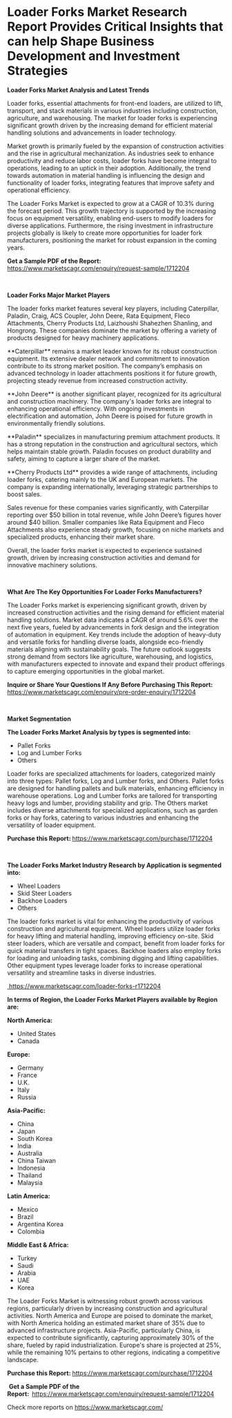 <p><h1>Loader Forks Market Research Report Provides Critical Insights that can help Shape Business Development and Investment Strategies</h1></p><p><strong>Loader Forks Market Analysis and Latest Trends</strong></p>
<p><p>Loader forks, essential attachments for front-end loaders, are utilized to lift, transport, and stack materials in various industries including construction, agriculture, and warehousing. The market for loader forks is experiencing significant growth driven by the increasing demand for efficient material handling solutions and advancements in loader technology.</p><p>Market growth is primarily fueled by the expansion of construction activities and the rise in agricultural mechanization. As industries seek to enhance productivity and reduce labor costs, loader forks have become integral to operations, leading to an uptick in their adoption. Additionally, the trend towards automation in material handling is influencing the design and functionality of loader forks, integrating features that improve safety and operational efficiency.</p><p>The Loader Forks Market is expected to grow at a CAGR of 10.3% during the forecast period. This growth trajectory is supported by the increasing focus on equipment versatility, enabling end-users to modify loaders for diverse applications. Furthermore, the rising investment in infrastructure projects globally is likely to create more opportunities for loader fork manufacturers, positioning the market for robust expansion in the coming years.</p></p>
<p><strong>Get a Sample PDF of the Report:&nbsp;</strong> <a href="https://www.marketscagr.com/enquiry/request-sample/1712204?utm_campaign=1932&utm_medium=2&utm_source=Github&utm_content=ia&utm_term=09042025&utm_id=loader-forks">https://www.marketscagr.com/enquiry/request-sample/1712204</a></p>
<p>&nbsp;</p>
<p><strong>Loader Forks Major Market Players</strong></p>
<p><p>The loader forks market features several key players, including Caterpillar, Paladin, Craig, ACS Coupler, John Deere, Rata Equipment, Fleco Attachments, Cherry Products Ltd, Laizhoushi Shahezhen Shanling, and Hongrong. These companies dominate the market by offering a variety of products designed for heavy machinery applications.</p><p>**Caterpillar** remains a market leader known for its robust construction equipment. Its extensive dealer network and commitment to innovation contribute to its strong market position. The company’s emphasis on advanced technology in loader attachments positions it for future growth, projecting steady revenue from increased construction activity.</p><p>**John Deere** is another significant player, recognized for its agricultural and construction machinery. The company's loader forks are integral to enhancing operational efficiency. With ongoing investments in electrification and automation, John Deere is poised for future growth in environmentally friendly solutions.</p><p>**Paladin** specializes in manufacturing premium attachment products. It has a strong reputation in the construction and agricultural sectors, which helps maintain stable growth. Paladin focuses on product durability and safety, aiming to capture a larger share of the market.</p><p>**Cherry Products Ltd** provides a wide range of attachments, including loader forks, catering mainly to the UK and European markets. The company is expanding internationally, leveraging strategic partnerships to boost sales.</p><p>Sales revenue for these companies varies significantly, with Caterpillar reporting over $50 billion in total revenue, while John Deere’s figures hover around $40 billion. Smaller companies like Rata Equipment and Fleco Attachments also experience steady growth, focusing on niche markets and specialized products, enhancing their market share.</p><p>Overall, the loader forks market is expected to experience sustained growth, driven by increasing construction activities and demand for innovative machinery solutions.</p></p>
<p>&nbsp;</p>
<p><strong>What Are The Key Opportunities For Loader Forks Manufacturers?</strong></p>
<p><p>The Loader Forks market is experiencing significant growth, driven by increased construction activities and the rising demand for efficient material handling solutions. Market data indicates a CAGR of around 5.6% over the next five years, fueled by advancements in fork design and the integration of automation in equipment. Key trends include the adoption of heavy-duty and versatile forks for handling diverse loads, alongside eco-friendly materials aligning with sustainability goals. The future outlook suggests strong demand from sectors like agriculture, warehousing, and logistics, with manufacturers expected to innovate and expand their product offerings to capture emerging opportunities in the global market.</p></p>
<p><strong>Inquire or Share Your Questions If Any Before Purchasing This Report:</strong> <a href="https://www.marketscagr.com/enquiry/pre-order-enquiry/1712204?utm_campaign=1932&utm_medium=2&utm_source=Github&utm_content=ia&utm_term=09042025&utm_id=loader-forks">https://www.marketscagr.com/enquiry/pre-order-enquiry/1712204</a></p>
<p>&nbsp;</p>
<p><strong>Market Segmentation</strong></p>
<p><strong>The Loader Forks Market Analysis by types is segmented into:</strong></p>
<p><ul><li>Pallet Forks</li><li>Log and Lumber Forks</li><li>Others</li></ul></p>
<p><p>Loader forks are specialized attachments for loaders, categorized mainly into three types: Pallet forks, Log and Lumber forks, and Others. Pallet forks are designed for handling pallets and bulk materials, enhancing efficiency in warehouse operations. Log and Lumber forks are tailored for transporting heavy logs and lumber, providing stability and grip. The Others market includes diverse attachments for specialized applications, such as garden forks or hay forks, catering to various industries and enhancing the versatility of loader equipment.</p></p>
<p><strong>Purchase this Report:&nbsp;</strong><a href="https://www.marketscagr.com/purchase/1712204?utm_campaign=1932&utm_medium=2&utm_source=Github&utm_content=ia&utm_term=09042025&utm_id=loader-forks">https://www.marketscagr.com/purchase/1712204</a></p>
<p>&nbsp;</p>
<p><strong>The Loader Forks Market Industry Research by Application is segmented into:</strong></p>
<p><ul><li>Wheel Loaders</li><li>Skid Steer Loaders</li><li>Backhoe Loaders</li><li>Others</li></ul></p>
<p><p>The loader forks market is vital for enhancing the productivity of various construction and agricultural equipment. Wheel loaders utilize loader forks for heavy lifting and material handling, improving efficiency on-site. Skid steer loaders, which are versatile and compact, benefit from loader forks for quick material transfers in tight spaces. Backhoe loaders also employ forks for loading and unloading tasks, combining digging and lifting capabilities. Other equipment types leverage loader forks to increase operational versatility and streamline tasks in diverse industries.</p></p>
<p><a href="https://www.marketscagr.com/loader-forks-r1712204?utm_campaign=1932&utm_medium=2&utm_source=Github&utm_content=ia&utm_term=09042025&utm_id=loader-forks">&nbsp;https://www.marketscagr.com/loader-forks-r1712204</a></p>
<p><strong>In terms of Region, the Loader Forks Market Players available by Region are:</strong></p>
<p>
    <p> <strong> North America: </strong>
        <ul>
            <li>United States</li>
            <li>Canada</li>
        </ul>
        </p> 
    <p> <strong> Europe: </strong>
        <ul>
            <li>Germany</li>
            <li>France</li>
            <li>U.K.</li>
            <li>Italy</li>
            <li>Russia</li>
        </ul>
        </p> 
    <p> <strong> Asia-Pacific: </strong>
        <ul>
            <li>China</li>
            <li>Japan</li>
            <li>South Korea</li>
            <li>India</li>
            <li>Australia</li>
            <li>China Taiwan</li>
            <li>Indonesia</li>
            <li>Thailand</li>
            <li>Malaysia</li>
        </ul>
        </p> 
    <p> <strong> Latin America: </strong>
        <ul>
            <li>Mexico</li>
            <li>Brazil</li>
            <li>Argentina Korea</li>
            <li>Colombia</li>
        </ul>
        </p> 
    <p> <strong> Middle East & Africa: </strong>
        <ul>
            <li>Turkey</li>
            <li>Saudi</li>
            <li>Arabia</li>
            <li>UAE</li>
            <li>Korea</li>
        </ul>
    </p>
    </p>
<p><p>The Loader Forks Market is witnessing robust growth across various regions, particularly driven by increasing construction and agricultural activities. North America and Europe are poised to dominate the market, with North America holding an estimated market share of 35% due to advanced infrastructure projects. Asia-Pacific, particularly China, is expected to contribute significantly, capturing approximately 30% of the share, fueled by rapid industrialization. Europe's share is projected at 25%, while the remaining 10% pertains to other regions, indicating a competitive landscape.</p></p>
<p><strong>Purchase this Report: </strong><a href="https://www.marketscagr.com/purchase/1712204?utm_campaign=1932&utm_medium=2&utm_source=Github&utm_content=ia&utm_term=09042025&utm_id=loader-forks">https://www.marketscagr.com/purchase/1712204</a></p>
<p>&nbsp;<strong>Get a Sample PDF of the Report:&nbsp;&nbsp;</strong><a href="https://www.marketscagr.com/enquiry/request-sample/1712204?utm_campaign=1932&utm_medium=2&utm_source=Github&utm_content=ia&utm_term=09042025&utm_id=loader-forks">https://www.marketscagr.com/enquiry/request-sample/1712204</a></p>
<p><strong></strong></p>
<p>Check more reports on <a href="https://www.marketscagr.com/?utm_campaign=1932&utm_medium=2&utm_source=Github&utm_content=ia&utm_term=09042025&utm_id=loader-forks">https://www.marketscagr.com/</a></p>